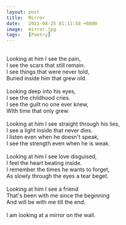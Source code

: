 ```yaml
---
layout: post
title:  Mirror
date:   2021-08-25 01:11:58 +0800
image:  mirror.jpg
tags:   [Poetry]
---
```

<br>
Looking at him I see the pain,<br>
I see the scars that still remain.<br>
I see things that were never told,<br>
Buried inside him that grew old.<br>
<br>
Looking deep into his eyes,<br>
I see the childhood cries.<br>
I see the guilt no one ever knew,<br>
With time that only grew.<br>
<br>
Looking at him I see straight through his lies,<br>
I see a light inside that never dies.<br>
I listen even when he doesn't speak,<br>
I see the strength even when he is weak.<br>
<br>
Looking at him I see love disguised,<br>
I feel the heart beating inside.<br>
I remember the times he wants to forget,<br>
As slowly through the eyes a tear beget.<br>
<br>
Looking at him I see a friend<br>
That's been with me since the beginning<br>
And will be with me till the end.<br>
<br>
I am looking at a mirror on the wall.<br>
<br>
